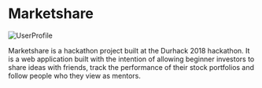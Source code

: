 # Marketshare
![UserProfile](https://user-images.githubusercontent.com/5528452/113141554-c0229500-9221-11eb-97bd-54ac62fde2ed.jpg)

Marketshare is a hackathon project built at the Durhack 2018 hackathon. 
It is a web application built with the intention of allowing beginner investors to share ideas with friends, 
track the performance of their stock portfolios and follow people who they view as mentors. 
